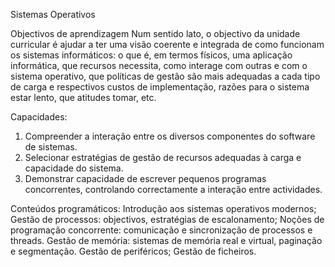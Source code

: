 Sistemas Operativos

Objectivos de aprendizagem
Num sentido lato, o objectivo da unidade curricular é ajudar a ter uma visão coerente e integrada de como
funcionam os sistemas informáticos: o que é, em termos físicos, uma aplicação informática, que recursos
necessita, como interage com outras e com o sistema operativo, que políticas de gestão são mais
adequadas a cada tipo de carga e respectivos custos de implementação, razões para o sistema estar lento,
que atitudes tomar, etc.

Capacidades:
1) Compreender a interação entre os diversos componentes do software de sistemas.
2) Selecionar estratégias de gestão de recursos adequadas à carga e capacidade do sistema.
3) Demonstrar capacidade de escrever pequenos programas concorrentes, controlando correctamente a
interação entre actividades.

Conteúdos programáticos:
Introdução aos sistemas operativos modernos;
Gestão de processos: objectivos, estratégias de escalonamento;
Noções de programação concorrente: comunicação e sincronização de processos e threads. 
Gestão de memória: sistemas de memória real e virtual, paginação e segmentação. 
Gestão de periféricos;
Gestão de ficheiros.
